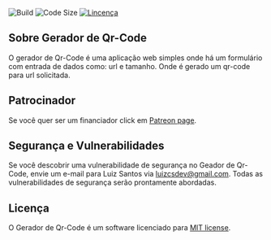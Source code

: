 ![Build](https://img.shields.io/github/actions/workflow/status/luizcsbh/geradorQrCode/laravel.yml)
![Code Size](https://img.shields.io/github/languages/code-size/luizcsbh/geradorQrCode)
[![Lincen&ccedil;a](https://img.shields.io/github/license/luizcsbh/geradorQrCode)](https://github.com/luizcsbh/geradorQrCode/blob/main/LICENSE)

## Sobre Gerador de Qr-Code

O gerador de Qr-Code &eacute; uma aplica&ccedil;&atilde;o web simples onde h&aacute; um formul&aacute;rio com entrada de dados como: url e tamanho. Onde &eacute; gerado um qr-code para url solicitada.


## Patrocinador

Se voc&ecirc; quer ser um financiador click em [Patreon page](https://www.patreon.com/luizcsbh).

## Seguran&ccedil;a e Vulnerabilidades

Se voc&ecirc; descobrir uma vulnerabilidade de seguran&ccedil;a no Geador de Qr-Code, envie um e-mail para Luiz Santos via [luizcsdev@gmail.com](mailto:luizcsdev@gmail.com). Todas as vulnerabilidades de seguran&ccedil;a ser&atilde;o prontamente abordadas.

## Licen&ccedil;a

O Gerador de Qr-Code &eacute; um software licenciado para  [MIT license](https://opensource.org/licenses/MIT).
